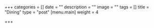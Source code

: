 +++
categories = []
date = ""
description = ""
image = ""
tags = []
title = "Dining"
type = "post"
[menu.main]
weight = 4

+++
